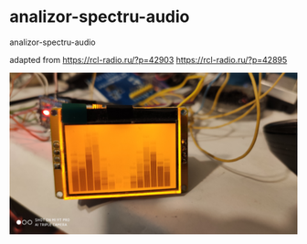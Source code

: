# analizor-spectru-audio
analizor-spectru-audio

adapted from https://rcl-radio.ru/?p=42903  https://rcl-radio.ru/?p=42895

![poza](https://github.com/vlad-gheorghe/analizor-spectru-audio/blob/master/IMG_20200326_190223.jpg)



